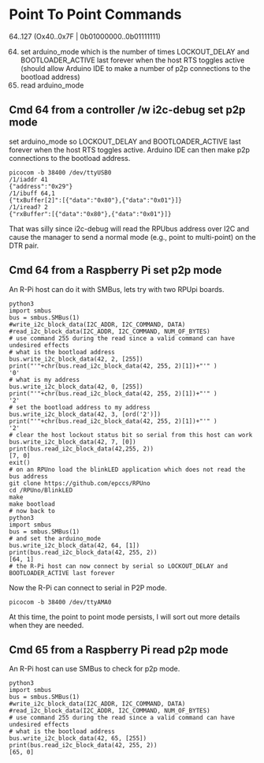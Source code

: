 # Point To Point Commands

64..127 (Ox40..0x7F | 0b01000000..0b01111111)

64. set arduino_mode which is the number of times LOCKOUT_DELAY and BOOTLOADER_ACTIVE last forever when the host RTS toggles active (should allow Arduino IDE to make a number of p2p connections to the bootload address)
65. read arduino_mode

## Cmd 64 from a controller /w i2c-debug set p2p mode

set arduino_mode so LOCKOUT_DELAY and BOOTLOADER_ACTIVE last forever when the host RTS toggles active. Arduino IDE can then make p2p connections to the bootload address.

``` 
picocom -b 38400 /dev/ttyUSB0
/1/iaddr 41
{"address":"0x29"}
/1/ibuff 64,1
{"txBuffer[2]":[{"data":"0x80"},{"data":"0x01"}]}
/1/iread? 2
{"rxBuffer":[{"data":"0x80"},{"data":"0x01"}]}
``` 

That was silly since i2c-debug will read the RPUbus address over I2C and cause the manager to send a normal mode (e.g., point to multi-point) on the DTR pair. 


## Cmd 64 from a Raspberry Pi set p2p mode

An R-Pi host can do it with SMBus, lets try with two RPUpi boards.

``` 
python3
import smbus
bus = smbus.SMBus(1)
#write_i2c_block_data(I2C_ADDR, I2C_COMMAND, DATA)
#read_i2c_block_data(I2C_ADDR, I2C_COMMAND, NUM_OF_BYTES)
# use command 255 during the read since a valid command can have undesired effects
# what is the bootload address
bus.write_i2c_block_data(42, 2, [255])
print("'"+chr(bus.read_i2c_block_data(42, 255, 2)[1])+"'" )
'0'
# what is my address
bus.write_i2c_block_data(42, 0, [255])
print("'"+chr(bus.read_i2c_block_data(42, 255, 2)[1])+"'" )
'2'
# set the bootload address to my address
bus.write_i2c_block_data(42, 3, [ord('2')])
print("'"+chr(bus.read_i2c_block_data(42, 255, 2)[1])+"'" )
'2'
# clear the host lockout status bit so serial from this host can work
bus.write_i2c_block_data(42, 7, [0])
print(bus.read_i2c_block_data(42,255, 2))
[7, 0]
exit()
# on an RPUno load the blinkLED application which does not read the bus address
git clone https://github.com/epccs/RPUno
cd /RPUno/BlinkLED
make
make bootload
# now back to 
python3
import smbus
bus = smbus.SMBus(1)
# and set the arduino_mode
bus.write_i2c_block_data(42, 64, [1])
print(bus.read_i2c_block_data(42, 255, 2))
[64, 1]
# the R-Pi host can now connect by serial so LOCKOUT_DELAY and BOOTLOADER_ACTIVE last forever
``` 

Now the R-Pi can connect to serial in P2P mode.

``` 
picocom -b 38400 /dev/ttyAMA0
``` 

At this time, the point to point mode persists, I will sort out more details when they are needed.


## Cmd 65 from a Raspberry Pi read p2p mode

An R-Pi host can use SMBus to check for p2p mode.

```
python3
import smbus
bus = smbus.SMBus(1)
#write_i2c_block_data(I2C_ADDR, I2C_COMMAND, DATA)
#read_i2c_block_data(I2C_ADDR, I2C_COMMAND, NUM_OF_BYTES)
# use command 255 during the read since a valid command can have undesired effects
# what is the bootload address
bus.write_i2c_block_data(42, 65, [255])
print(bus.read_i2c_block_data(42, 255, 2))
[65, 0]
```